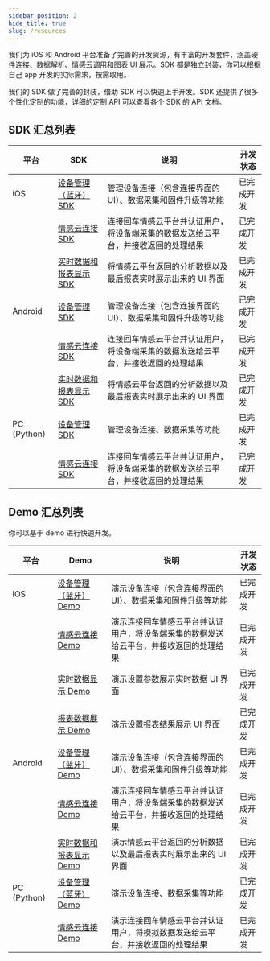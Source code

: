```yaml
---
sidebar_position: 2
hide_title: true
slug: /resources
---
```


我们为 iOS 和 Android 平台准备了完善的开发资源，有丰富的开发套件，涵盖硬件连接、数据解析、情感云调用和图表 UI 展示。SDK 都是独立封装，你可以根据自己 app 开发的实际需求，按需取用。


我们的 SDK 做了完善的封装，借助 SDK 可以快速上手开发。SDK 还提供了很多个性化定制的功能，详细的定制 API 可以查看各个 SDK 的 API 文档。

## SDK 汇总列表

| 平台 | SDK | 说明 | 开发状态 |
|---------|-------------|----|-------|
| iOS | [设备管理（蓝牙）SDK](https://github.com/Entertech/Enter-Biomodule-BLE-iOS-SDK) | 管理设备连接（包含连接界面的 UI）、数据采集和固件升级等功能 | 已完成开发 |
| | [情感云连接 SDK](https://github.com/Entertech/Enter-AffectiveCloud-iOS-SDK/tree/master/EnterAffectiveCloud) | 连接回车情感云平台并认证用户，将设备端采集的数据发送给云平台，并接收返回的处理结果 | 已完成开发 |
| | [实时数据和报表显示 SDK](https://github.com/Entertech/Enter-AffectiveCloud-iOS-SDK/tree/master/UI/EnterAffectiveCloudUI) | 将情感云平台返回的分析数据以及最后报表实时展示出来的 UI 界面 | 已完成开发 |
| Android | [设备管理 SDK](https://github.com/Entertech/Enter-Biomodule-BLE-Android-SDK) | 管理设备连接（包含连接界面的 UI）、数据采集和固件升级等功能 | 已完成开发 |
| | [情感云连接 SDK](https://github.com/Entertech/Enter-AffectiveCloud-Android-SDK) | 连接回车情感云平台并认证用户，将设备端采集的数据发送给云平台，并接收返回的处理结果 | 已完成开发 |
| | [实时数据和报表显示 SDK](https://github.com/Entertech/Enter-UIComponent-Android-SDK) | 将情感云平台返回的分析数据以及最后报表实时展示出来的 UI 界面 | 已完成开发 |
| PC (Python) | [设备管理 SDK](https://github.com/Entertech/Enter-Biomodule-BLE-PC-SDK) | 管理设备连接、数据采集等功能 | 已完成开发 |
| | [情感云连接 SDK](https://github.com/Entertech/Enter-AffectiveCloud-PC-SDK) | 连接回车情感云平台并认证用户，将设备端采集的数据发送给云平台，并接收返回的处理结果 | 已完成开发 |

## Demo 汇总列表

你可以基于 demo 进行快速开发。

| 平台 | Demo | 说明 | 开发状态 |
|---------|-------------|----|-------|
| iOS | [设备管理（蓝牙）Demo](https://github.com/Entertech/Enter-AffectiveCloud-Demo-iOS) | 演示设备连接（包含连接界面的 UI）、数据采集和固件升级等功能 | 已完成开发 |
| | [情感云连接 Demo](https://github.com/Entertech/Enter-AffectiveCloud-Demo-iOS) | 演示连接回车情感云平台并认证用户，将设备端采集的数据发送给云平台，并接收返回的处理结果 | 已完成开发 |
| | [实时数据显示 Demo](https://github.com/Entertech/Enter-AffectiveCloud-iOS-SDK/tree/master/UI/EnterRealtimeUIDemo) | 演示设置参数展示实时数据 UI 界面 | 已完成开发 |
| | [报表数据展示 Demo](https://github.com/Entertech/Enter-AffectiveCloud-iOS-SDK/tree/master/UI/EnterReportUIDemo) | 演示设置报表结果展示 UI 界面 | 已完成开发 |
| Android | [设备管理（蓝牙）Demo](https://github.com/Entertech/Enter-Biomodule-BLE-Android-SDK/tree/master/demo) | 演示设备连接（包含连接界面的 UI）、数据采集和固件升级等功能 | 已完成开发 |
| | [情感云连接 Demo](https://github.com/Entertech/Enter-AffectiveCloud-Android-SDK/tree/master/demo) | 演示连接回车情感云平台并认证用户，将设备端采集的数据发送给云平台，并接收返回的处理结果 | 已完成开发 |
| | [实时数据和报表显示 Demo](https://github.com/Entertech/Enter-UIComponent-Android-SDK) | 演示情感云平台返回的分析数据以及最后报表实时展示出来的 UI 界面 | 已完成开发 |
| PC (Python) | [设备管理（蓝牙）Demo](https://github.com/Entertech/Enter-Biomodule-BLE-PC-SDK/tree/main/examples) | 演示设备连接、数据采集等功能 | 已完成开发 |
| | [情感云连接 Demo](https://github.com/Entertech/Enter-AffectiveCloud-PC-SDK/tree/main/examples) | 演示连接回车情感云平台并认证用户，将模拟数据发送给云平台，并接收返回的处理结果 | 已完成开发 |
